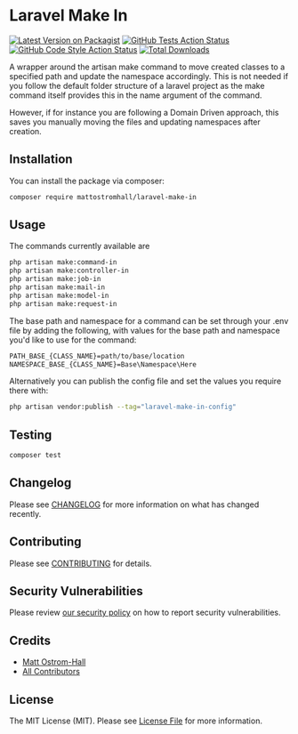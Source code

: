 # Laravel Make In

[![Latest Version on Packagist](https://img.shields.io/packagist/v/mattostromhall/laravel-make-in.svg?style=flat-square)](https://packagist.org/packages/mattostromhall/laravel-make-in)
[![GitHub Tests Action Status](https://img.shields.io/github/workflow/status/mattostromhall/laravel-make-in/run-tests?label=tests)](https://github.com/mattostromhall/laravel-make-in/actions?query=workflow%3Arun-tests+branch%3Amain)
[![GitHub Code Style Action Status](https://img.shields.io/github/workflow/status/mattostromhall/laravel-make-in/Check%20&%20fix%20styling?label=code%20style)](https://github.com/mattostromhall/laravel-make-in/actions?query=workflow%3A"Check+%26+fix+styling"+branch%3Amain)
[![Total Downloads](https://img.shields.io/packagist/dt/mattostromhall/laravel-make-in.svg?style=flat-square)](https://packagist.org/packages/mattostromhall/laravel-make-in)

A wrapper around the artisan make command to move created classes to a specified path and update the namespace accordingly. This is not needed if you follow the default folder structure of a laravel project as the make command itself provides this in the name argument of the command. 

However, if for instance you are following a Domain  Driven approach, this saves you manually moving the files and updating namespaces after creation.

## Installation

You can install the package via composer:

```bash
composer require mattostromhall/laravel-make-in
```

## Usage

The commands currently available are

```bash
php artisan make:command-in
php artisan make:controller-in
php artisan make:job-in
php artisan make:mail-in
php artisan make:model-in
php artisan make:request-in
```

The base path and namespace for a command can be set through your .env file by adding the following, with values for the base path and namespace you'd like to use for the command:
```bash
PATH_BASE_{CLASS_NAME}=path/to/base/location
NAMESPACE_BASE_{CLASS_NAME}=Base\Namespace\Here
```

Alternatively you can publish the config file and set the values you require there with:

```bash
php artisan vendor:publish --tag="laravel-make-in-config"
```

## Testing

```bash
composer test
```

## Changelog

Please see [CHANGELOG](CHANGELOG.md) for more information on what has changed recently.

## Contributing

Please see [CONTRIBUTING](.github/CONTRIBUTING.md) for details.

## Security Vulnerabilities

Please review [our security policy](../../security/policy) on how to report security vulnerabilities.

## Credits

- [Matt Ostrom-Hall](https://github.com/mattostromhall)
- [All Contributors](../../contributors)

## License

The MIT License (MIT). Please see [License File](LICENSE.md) for more information.
